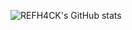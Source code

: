 ![REFH4CK's GitHub stats](https://github-readme-stats.vercel.app/api?username=REFH4CK&show_icons=true&locale=es&theme=dark#gh-dark-mode-only)
